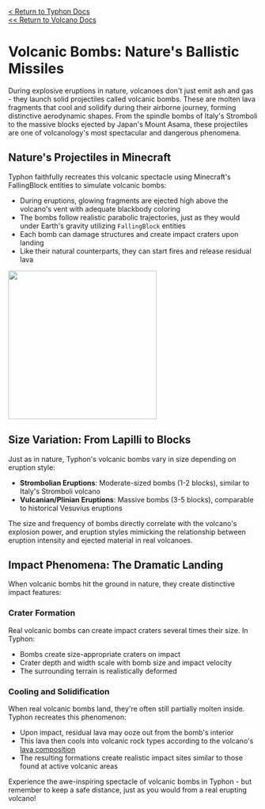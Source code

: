 [<  Return to Typhon Docs](/DOCS.md)  
[<< Return to Volcano Docs](./index.md)  

# Volcanic Bombs: Nature's Ballistic Missiles

During explosive eruptions in nature, volcanoes don't just emit ash and gas - they launch solid projectiles called volcanic bombs. These are molten lava fragments that cool and solidify during their airborne journey, forming distinctive aerodynamic shapes. From the spindle bombs of Italy's Stromboli to the massive blocks ejected by Japan's Mount Asama, these projectiles are one of volcanology's most spectacular and dangerous phenomena.

## Nature's Projectiles in Minecraft

Typhon faithfully recreates this volcanic spectacle using Minecraft's FallingBlock entities to simulate volcanic bombs:

- During eruptions, glowing fragments are ejected high above the volcano's vent with adequate blackbody coloring
- The bombs follow realistic parabolic trajectories, just as they would under Earth's gravity utilizing `FallingBlock` entities
- Each bomb can damage structures and create impact craters upon landing
- Like their natural counterparts, they can start fires and release residual lava

<img src="https://github.com/user-attachments/assets/fb7f6bda-fa68-49a5-9e07-984d376dcb7f" width="300" />

## Size Variation: From Lapilli to Blocks

Just as in nature, Typhon's volcanic bombs vary in size depending on eruption style:

- **Strombolian Eruptions**: Moderate-sized bombs (1-2 blocks), similar to Italy's Stromboli volcano
- **Vulcanian/Plinian Eruptions**: Massive bombs (3-5 blocks), comparable to historical Vesuvius eruptions

The size and frequency of bombs directly correlate with the volcano's explosion power, and eruption styles mimicking the relationship between eruption intensity and ejected material in real volcanoes.

## Impact Phenomena: The Dramatic Landing

When volcanic bombs hit the ground in nature, they create distinctive impact features:

### Crater Formation
Real volcanic bombs can create impact craters several times their size. In Typhon:
- Bombs create size-appropriate craters on impact
- Crater depth and width scale with bomb size and impact velocity
- The surrounding terrain is realistically deformed

### Cooling and Solidification
When real volcanic bombs land, they're often still partially molten inside. Typhon recreates this phenomenon:
- Upon impact, residual lava may ooze out from the bomb's interior
- This lava then cools into volcanic rock types according to the volcano's [lava composition](lava.md#silica-content)
- The resulting formations create realistic impact sites similar to those found at active volcanic areas

Experience the awe-inspiring spectacle of volcanic bombs in Typhon - but remember to keep a safe distance, just as you would from a real erupting volcano!
